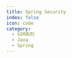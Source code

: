 ```yaml
---
title: Spring Security
index: false
icon: code
category:
  - SSM系列
  - Java
  - Spring
---
```


<Catalog />
